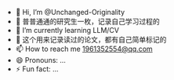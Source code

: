 - 👋 Hi, I’m @Unchanged-Originality
- 👀 普普通通的研究生一枚，记录自己学习过程的
- 🌱 I’m currently learning LLM/CV
- 💞️ 这个用来记录读过的论文，都有自己简单标记的
- 📫 How to reach me 1961352554@qq.com
- 😄 Pronouns: ...
- ⚡ Fun fact: ...

<!---
Unchanged-Originality/Unchanged-Originality is a ✨ special ✨ repository because its `README.md` (this file) appears on your GitHub profile.
You can click the Preview link to take a look at your changes.
--->
